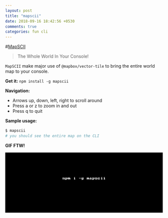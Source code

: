 ```yaml
---
layout: post
title: "mapscii"
date: 2018-09-16 18:42:56 +0530
comments: true
categories: fun cli
---
```


#[MapSCII](https://www.npmjs.com/package/mapscii)
> The Whole World In Your Console!

`MapSCII` make major use of `@mapbox/vector-tile` to bring the entire world map to your console.

__Get it:__ `npm install -g mapscii`

__Navigation:__

* Arrows up, down, left, right to scroll around
* Press a or z to zoom in and out
* Press q to quit

__Sample usage:__

```sh
$ mapscii
# you should see the entire map on the CLI
```

__GIF FTW!__

![mapscii](/images/mapscii/mapscii.gif)